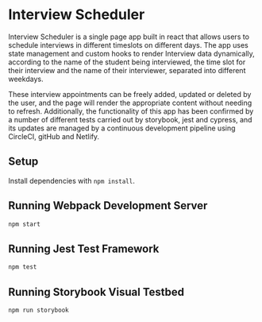 # Interview Scheduler

Interview Scheduler is a single page app built in react that allows users to schedule interviews in different timeslots on different days. The app uses state management and custom hooks to render Interview data dynamically, according to the name of the student being interviewed, the time slot for their interview and the name of their interviewer, separated into different weekdays.

These interview appointments can be freely added, updated or deleted by the user, and the page will render the appropriate content without needing to refresh. Additionally, the functionality of this app has been confirmed by a number of different tests carried out by storybook, jest and cypress, and its updates are managed by a continuous development pipeline using CircleCI, gitHub and Netlify.

## Setup

Install dependencies with `npm install`.

## Running Webpack Development Server

```sh
npm start
```

## Running Jest Test Framework

```sh
npm test
```

## Running Storybook Visual Testbed

```sh
npm run storybook
```
